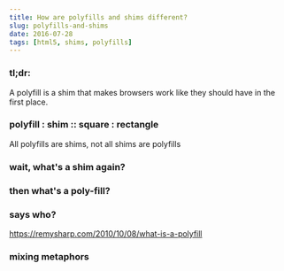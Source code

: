 ```yaml
---
title: How are polyfills and shims different?
slug: polyfills-and-shims
date: 2016-07-28
tags: [html5, shims, polyfills]
---
```


### tl;dr:

A polyfill is a shim that makes browsers work like they should have in the
first place.

### polyfill : shim :: square : rectangle

All polyfills are shims, not all shims are polyfills

### wait, what's a shim again?

### then what's a poly-fill?

### says who?
https://remysharp.com/2010/10/08/what-is-a-polyfill
### mixing metaphors
